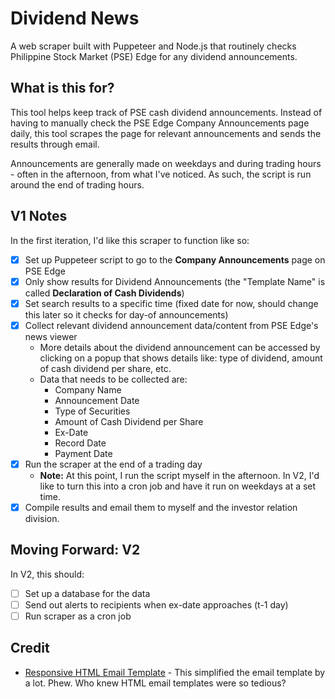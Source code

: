 # Dividend News
A web scraper built with Puppeteer and Node.js that routinely checks Philippine Stock Market (PSE) Edge for any dividend announcements.

## What is this for?
This tool helps keep track of PSE cash dividend announcements. Instead of having to manually check the PSE Edge Company Announcements page daily, this tool scrapes the page for relevant announcements and sends the results through email.

Announcements are generally made on weekdays and during trading hours - often in the afternoon, from what I've noticed. As such, the script is run around the end of trading hours.

## V1 Notes
In the first iteration, I'd like this scraper to function like so:
- [x] Set up Puppeteer script to go to the **Company Announcements** page on PSE Edge
- [x] Only show results for Dividend Announcements (the "Template Name" is called **Declaration of Cash Dividends**)
- [x] Set search results to a specific time (fixed date for now, should change this later so it checks for day-of announcements)
- [x] Collect relevant dividend announcement data/content from PSE Edge's news viewer
  - More details about the dividend announcement can be accessed by clicking on a popup that shows details like: type of dividend, amount of cash dividend per share, etc.
  - Data that needs to be collected are:
    - Company Name
    - Announcement Date
    - Type of Securities
    - Amount of Cash Dividend per Share
    - Ex-Date
    - Record Date
    - Payment Date
- [x] Run the scraper at the end of a trading day
  - **Note:** At this point, I run the script myself in the afternoon. In V2, I'd like to turn this into a cron job and have it run on weekdays at a set time.
- [x] Compile results and email them to myself and the investor relation division.

## Moving Forward: V2
In V2, this should:
- [ ] Set up a database for the data
- [ ] Send out alerts to recipients when ex-date approaches (t-1 day)
- [ ] Run scraper as a cron job

## Credit
- [Responsive HTML Email Template](https://github.com/leemunroe/responsive-html-email-template) - This simplified the email template by a lot. Phew. Who knew HTML email templates were so tedious?